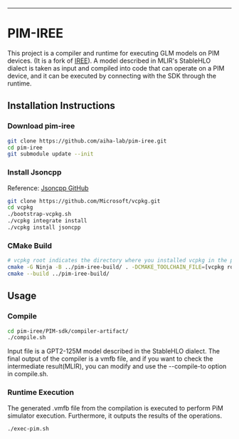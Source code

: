 ---

# PIM-IREE

This project is a compiler and runtime for executing GLM models on PIM devices. (It is a fork of [IREE](https://github.com/aiha-lab/iree.git)). A model described in MLIR's StableHLO dialect is taken as input and compiled into code that can operate on a PIM device, and it can be executed by connecting with the SDK through the runtime.

## Installation Instructions

### Download pim-iree

```bash
git clone https://github.com/aiha-lab/pim-iree.git
cd pim-iree
git submodule update --init
```

### Install Jsoncpp

Reference: [Jsoncpp GitHub](https://github.com/open-source-parsers/jsoncpp.git)

```bash
git clone https://github.com/Microsoft/vcpkg.git
cd vcpkg
./bootstrap-vcpkg.sh
./vcpkg integrate install
./vcpkg install jsoncpp
```

### CMake Build

```bash
# vcpkg root indicates the directory where you installed vcpkg in the previous step.
cmake -G Ninja -B ../pim-iree-build/ . -DCMAKE_TOOLCHAIN_FILE=[vcpkg root]/scripts/buildsystems/vcpkg.cmake -DCMAKE_PREFIX_PATH="[vcpkg root]/installed/x64-linux"
cmake --build ../pim-iree-build/
```

## Usage

### Compile

```bash
cd pim-iree/PIM-sdk/compiler-artifact/
./compile.sh
```

Input file is a GPT2-125M model described in the StableHLO dialect. The final output of the compiler is a vmfb file, and if you want to check the intermediate result(MLIR), you can modify and use the --compile-to option in compile.sh.

### Runtime Execution

The generated .vmfb file from the compilation is executed to perform PiM simulator execution. Furthermore, it outputs the results of the operations.
```bash
./exec-pim.sh
```

